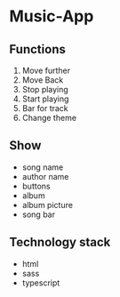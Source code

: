 # Music-App

## Functions

1. Move further
2. Move Back
3. Stop playing
4. Start playing
5. Bar for track
6. Change theme

## Show

- song name
- author name
- buttons
- album 
- album picture
- song bar

## Technology stack

- html
- sass
- typescript

